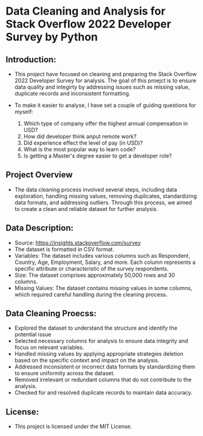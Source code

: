# Data Cleaning and Analysis for Stack Overflow 2022 Developer Survey by Python

## Introduction:
- This project have focused on cleaning and preparing the Stack Overflow 2022 Developer Survey for analysis. The goal of this proejct is to ensure data quality and integirty by addressing issues such as missing value, duplicate records and inconsistent formatting.
- To make it easier to analyse, I have set a couple of guiding questions for myself:
  
  1. Which type of company offer the highest annual compensation in USD?
  2. How did developer think anput remote work?
  3. Did experience effect the level of pay (in USD)?
  4. What is the most popular way to learn code?
  5. Is getting a Master's degree easier to get a developer role?
 
## Project Overview
- The data cleaning process involved several steps, including data exploration, handling missing values, removing duplicates, standardizing data formats, and addressing outliers. Through this process, we aimed to create a clean and reliable dataset for further analysis.
 
## Data Description:
- Source: https://insights.stackoverflow.com/survey
- The dataset is formatted in CSV format.
- Variables: The dataset includes various columns such as Respondent, Country, Age, Employment, Salary, and more. Each column represents a specific attribute or characteristic of the survey respondents.
- Size: The dataset comprises approximately 50,000 rows and 30 columns.
- Missing Values: The dataset contains missing values in some columns, which required careful handling during the cleaning process.

## Data Cleaning Proecss:
- Explored the dataset to understand the structure and identify the potential issue
- Selected necessary columns for analysis to ensure data integrity and focus on relevant variables.
- Handled missing values by applying appropriate strategies deletion based on the specific context and impact on the analysis.
- Addressed inconsistent or incorrect data formats by standardizing them to ensure uniformity across the dataset.
- Removed irrelevant or redundant columns that do not contribute to the analysis.
- Checked for and resolved duplicate records to maintain data accuracy.

## License:
- This project is licensed under the MIT License.
